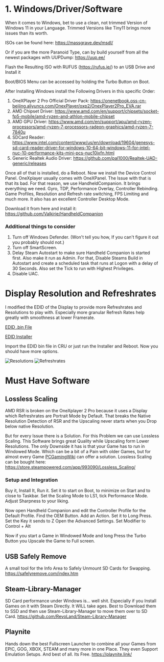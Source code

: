 # 1. Windows/Driver/Software

When it comes to Windows, bet to use a clean, not trimmed Version of Windows 11 in your Language.
Trimmed Versions like Tiny11 brings more issues than its worth.

ISOs can be found here:
https://massgrave.dev/msdl/

Or if you are the more Paranoid Type, can by build yourself from all the newest packages with UUPDump:
https://uup.ee/

Flash the Resulting ISO with RUFUS (https://rufus.ie/) to an USB Drive and Install it

Boot/BIOS Menu can be accessed by holding the Turbo Button on Boot. 

After Installing Windows install the Following Drivers in this specific Order:
1. OneXPlayer 2 Pro Official Driver Pack: 
https://onenetbook.oss-cn-beijing.aliyuncs.com/OnexPlayer/oxp2/OnexPlayer2Pro_EVA.rar
2. AMD Chipset Driver:
https://www.amd.com/en/support/chipsets/socket-fp5-mobile/amd-ryzen-and-athlon-mobile-chipset
3. AMD GPU Driver:
https://www.amd.com/en/support/apu/amd-ryzen-processors/amd-ryzen-7-processors-radeon-graphics/amd-ryzen-7-7840u
4. SDCard Reader:
https://www.intel.com/content/www/us/en/download/19604/genesys-sd-card-reader-driver-for-windows-10-64-bit-windows-11-for-intel-nuc-10-performance-kits-mini-pcs-nuc10ixfn.html
5. Generic Realtek Audio Driver:
https://github.com/pal1000/Realtek-UAD-generic/releases

Once all of that is installed, do a Reboot. Now we install the Device Control Panel. OneXplayer usually comes with OneXPanel. The Issue with that is that its bad. For that reason, we use HandheldCompanion.
It brings everything we need. Gyro, TDP, Performance Overlay, Controller Rebinding. Game Profiles, Resolution and Refresh rate switching, FPS Limiting and much more. It also has an excellent Controller Desktop Mode.

Download it from here and install it:
https://github.com/Valkirie/HandheldCompanion

### Additional things to consider
1. Turn off Windows Defender. (Won't tell you how, If you can't figure it out you probably should not.)
2. Turn off SmartScreen.
3. Delay Steam Autostart to make sure Handheld Companion is started first. Also make it run as Admin.
For that, Disable Steams Build in Autostart and create a scheduled task that runs at Logon with a delay of 30 Seconds. Also set the Tick to run with Highest Privileges.
4. Disable UAC.

# Display Resolution and Refreshrates

I modified the EDID of the Display to provide more Refreshrates and Resolutions to play with.
Especially more granular Refresh Rates help greatly with smoothness at lower Framerate.

[EDID .bin File](https://github.com/NightHammer1000/OneXPlayer2Pro_Tweaks/raw/main/OXP2P_Res_Refresh_Extended.bin)

[EDID Installer](https://github.com/NightHammer1000/OneXPlayer2Pro_Tweaks/raw/main/OXP2P_Res_Refresh_Extended.exe)

Import the EDID bin file in CRU or just run the Installer and Reboot.
Now you should have more options.

![Resolutions](https://i.imgur.com/26PgDYf.png)
![Refreshrates](https://i.imgur.com/HbRwa5Z.png)
 
# Must Have Software
## Lossless Scaling
AMD RSR is broken on the OneXplayer 2 Pro because it uses a Display which Refreshrates are Portrait Mode by Default. That breaks the Native Resolution Detection of RSR and the Upscaling never starts when you Drop below native Resolution.

But for every Issue there is a Solution. For this Problem we can use Lossless Scaling. 
This Software brings great Quality while Upscaling form Lower Resolutions.
The only Downside it has is that your Game has to run in Windowed Mode. Which can be a bit of a Pain with older Games, but for almost every Game [PCGamingWiki](https://www.pcgamingwiki.com/wiki/Home) can offer a solution.
Lossless Scaling can be bought here:
https://store.steampowered.com/app/993090/Lossless_Scaling/

### Setup and Integration
Buy it, Install It, Run it.
Set it to start on Boot, to minimize on Start and to close to Taskbar.
Set the Scaling Mode to LS1, tick Performance Mode.
Adjust Sharpness to your liking.

Now open Handheld Companion and edit the Controller Profile for the Default Profile.
Find the OEM Button. Add an Action. Set it to Long Press. Set the Key it sends to Z
Open the Advanced Settings. Set Modifier to Control + Alt

Now if you start a Game in Windowed Mode and long Press the Turbo Button you Upscale the Game to Full screen.
## USB Safely Remove
A small tool for the Info Area to Safely Unmount SD Cards for Swapping.
https://safelyremove.com/index.htm
## Steam-Library-Manager
SD Card performance under Windows is... well shit. Especially if you Install Games on it with Steam Directly. It WILL take ages.
Best to Download them to SSD and then use Steam-Library-Manager to move them over to SD Card.
https://github.com/RevoLand/Steam-Library-Manager
## Playnite
Hands down the best Fullscreen Launcher to combine all your Games from EPIC, GOG, XBOX, STEAM and many more in one Place.
They even Support Emulation Setups.
And best of all. Its Free.
https://playnite.link/
